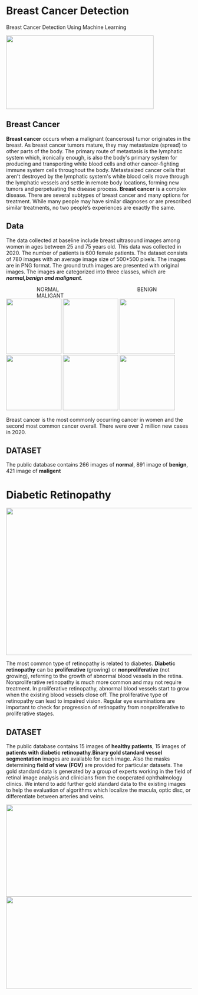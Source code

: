 # Breast Cancer Detection
Breast Cancer Detection Using Machine Learning

<img src="https://user-images.githubusercontent.com/85472607/144737247-89895143-5040-4213-9361-9fdbe87665c9.png" width="400" height="200">

## Breast Cancer

**Breast cancer** occurs when a malignant (cancerous) tumor originates in the breast. As breast cancer tumors mature, they may metastasize (spread) to other parts of the body. The primary route of metastasis is the lymphatic system which, ironically enough, is also the body's primary system for producing and transporting white blood cells and other cancer-fighting immune system cells throughout the body. Metastasized cancer cells that aren't destroyed by the lymphatic system's white blood cells move through the lymphatic vessels and settle in remote body locations, forming new tumors and perpetuating the disease process.
**Breast cancer** is a complex disease. There are several subtypes of breast cancer and many options for treatment. While many people may have similar diagnoses or are prescribed similar treatments, no two people’s experiences are exactly the same.

## Data

The data collected at baseline include breast ultrasound images among women in ages between 25 and 75 years old. This data was collected in 2020. The number of patients is 600 female patients. The dataset consists of 780 images with an average image size of 500*500 pixels. The images are in PNG format. The ground truth images are presented with original images. The images are categorized into three classes, which are ***normal,benign and malignant***.

 &nbsp; &nbsp;&nbsp; &nbsp;&nbsp; &nbsp; &nbsp; &nbsp; &nbsp; &nbsp;&nbsp; &nbsp; NORMAL  &nbsp; &nbsp;&nbsp; &nbsp;&nbsp; &nbsp; &nbsp; &nbsp;&nbsp; &nbsp;&nbsp;&nbsp; &nbsp; &nbsp; &nbsp; &nbsp; &nbsp;&nbsp; &nbsp; &nbsp;&nbsp; &nbsp;&nbsp; &nbsp;&nbsp; &nbsp;&nbsp;&nbsp; &nbsp; &nbsp; &nbsp; &nbsp; BENIGN &nbsp; &nbsp;&nbsp; &nbsp;&nbsp; &nbsp;&nbsp; &nbsp;&nbsp; &nbsp;&nbsp; &nbsp;&nbsp; &nbsp; &nbsp; &nbsp; &nbsp;&nbsp;&nbsp; &nbsp; &nbsp; &nbsp; &nbsp; &nbsp;&nbsp; &nbsp; &nbsp; MALIGANT   
<img src="https://user-images.githubusercontent.com/85472607/144863751-ed172bfd-e677-408f-8362-c9160a4520e7.png" width="150" height="150">      <img src="https://user-images.githubusercontent.com/85472607/144879092-35859374-aed5-49a8-8ede-9b0a2f70deb2.png" width="150" height="150">                              <img src="https://user-images.githubusercontent.com/85472607/144863176-c1bd6468-abe1-4b22-ae29-1ea693578d2c.png"  width="150" height="150">                               <img src="https://user-images.githubusercontent.com/85472607/144879280-a0666cd6-4ee1-4978-b476-0b5b7663b2fe.png"  width="150" height="150">                                <img src="https://user-images.githubusercontent.com/85472607/144863993-60c4f7e1-4941-4388-8ea5-10e94f50ad3c.png"  width="150" height="150">                               <img src="https://user-images.githubusercontent.com/85472607/144865342-79ab4667-53df-4ae9-9860-5bb2cb86d671.png"  width="150" height="150"> 

Breast cancer is the most commonly occurring cancer in women and the second most common cancer overall. There were over 2 million new cases in 2020.
## DATASET
The public database contains 266 images of **normal**, 891 image of **benign**, 421 image of **maligent**

# Diabetic Retinopathy

<img src="https://user-images.githubusercontent.com/85472607/144883184-15b50095-6838-4c24-868d-720c4fe0ca7e.jpg" width="600" height="400">

The most common type of retinopathy is related to diabetes. **Diabetic retinopathy** can be **proliferative** (growing) or **nonproliferative** (not growing), referring to the growth of abnormal blood vessels in the retina. Nonproliferative retinopathy is much more common and may not require treatment. In proliferative retinopathy, abnormal blood vessels start to grow when the existing blood vessels close off. The proliferative type of retinopathy can lead to impaired vision. Regular eye examinations are important to check for progression of retinopathy from nonproliferative to proliferative stages.
## DATASET
The public database contains 15 images of **healthy patients**, 15 images of **patients with diabetic retinopathy**.**Binary gold standard vessel segmentation** images are available for each image. Also the masks determining **field of view (FOV)** are provided for particular datasets. The gold standard data is generated by a group of experts working in the field of retinal image analysis and clinicians from the cooperated ophthalmology clinics. We intend to add further gold standard data to the existing images to help the evaluation of algorithms which localize the macula, optic disc, or differentiate between arteries and veins.

<img src="https://user-images.githubusercontent.com/85472607/144879999-5545c0f4-38ce-4cac-8495-4339a96bd536.png" width="800" height="250">    

<img src="https://user-images.githubusercontent.com/85472607/144880858-dbede91b-ed60-4199-87c2-426f3c2464f3.png" width="800" height="250">     




